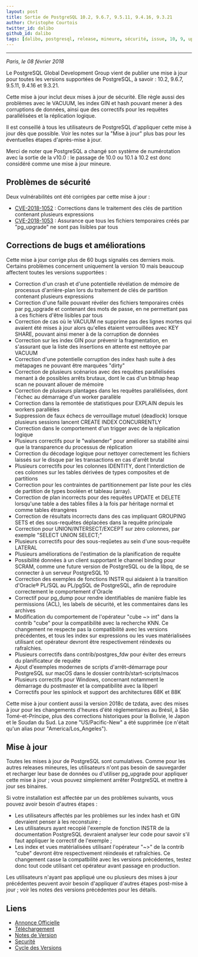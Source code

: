 ```yaml
---
layout: post
title: Sortie de PostgreSQL 10.2, 9.6.7, 9.5.11, 9.4.16, 9.3.21
author: Christophe Courtois
twitter_id: dalibo
github_id: dalibo
tags: [dalibo, postgresql, release, mineure, sécurité, issue, 10, 9, update]
---
```


---

*Paris, le 08 février 2018*

Le PostgreSQL Global Development Group vient de publier une mise à jour pour toutes les versions supportées de PostgreSQL, à savoir : 10.2, 9.6.7, 9.5.11, 9.4.16 et 9.3.21.

<!--MORE-->

Cette mise à jour inclut deux mises à jour de sécurité. Elle règle aussi des problèmes avec le VACUUM, les index GIN et hash pouvant mener à des corruptions de données, ainsi que des correctifs pour les requêtes parallélisées et la réplication logique.

Il est conseillé à tous les utilisateurs de PostgreSQL d'appliquer cette mise à jour dès que possible. Voir les notes sur la "Mise à jour" plus bas pour les éventuelles étapes d'après-mise à jour.

Merci de noter que PostgreSQL a changé son système de numérotation avec la sortie de la v10.0 : le passage de 10.0 ou 10.1 à 10.2 est donc considéré comme une mise à jour mineure.

## Problèmes de sécurité

Deux vulnérabilités ont été corrigées par cette mise à jour :

* [CVE-2018-1052](https://access.redhat.com/security/cve/CVE-2018-1052) : Corrections dans le traitement des clés de partition contenant plusieurs expressions
* [CVE-2018-1053](https://access.redhat.com/security/cve/CVE-2018-1053) : Assurance que tous les fichiers temporaires créés par "pg_upgrade" ne sont pas lisibles par tous

## Corrections de bugs et améliorations

Cette mise à jour corrige plus de 60 bugs signalés ces derniers mois. Certains problèmes concernent uniquement la version 10 mais beaucoup affectent toutes les versions supportées :

* Correction d'un crash et d'une potentielle révélation de mémoire de processus d'arrière-plan lors du traitement de clés de partition contenant plusieurs expressions
* Correction d'une faille pouvant révéler des fichiers temporaires créés par pg_upgrade et contenant des mots de passe, en ne permettant pas à ces fichiers d'être lisibles par tous
* Correction de cas où le VACUUM ne supprime pas des lignes mortes qui avaient été mises à jour alors qu'elles étaient verrouillées avec KEY SHARE, pouvant ainsi mener à de la corruption de données
* Correction sur les index GIN pour prévenir la fragmentation, en s'assurant que la liste des insertions en attente est nettoyée par VACUUM
* Correction d'une potentielle corruption des index hash suite à des métapages ne pouvant être marquées "dirty"
* Correction de plusieurs scénarios avec des requêtes parallélisées menant à de possibles arrêts brutaux, dont le cas d'un bitmap heap scan ne pouvant allouer de mémoire
* Correction de plusieurs plantages dans les requêtes parallélisées, dont l'échec au démarrage d'un worker parallèle
* Correction dans la remontée de statistiques pour EXPLAIN depuis les workers parallèles
* Suppression de faux échecs de verrouillage mutuel (deadlock) lorsque plusieurs sessions lancent CREATE INDEX CONCURRENTLY
* Correction dans le comportement d'un trigger avec de la réplication logique
* Plusieurs correctifs pour le "walsender" pour améliorer sa stabilité ainsi que la transparence du processus de réplication
* Correction du décodage logique pour nettoyer correctement les fichiers laissés sur le disque par les transactions en cas d'arrêt brutal
* Plusieurs correctifs pour les colonnes IDENTITY, dont l'interdiction de ces colonnes sur les tables dérivées de types composites et de partitions
* Correction pour les contraintes de partitionnement par liste pour les clés de partition de types booléen et tableau (array).
* Correction de plan incorrects pour des requêtes UPDATE et DELETE lorsqu'une table a des tables filles à la
fois par héritage normal et comme tables étrangères
* Correction de résultats incorrects dans des cas impliquant GROUPING SETS et des sous-requêtes déplacées dans la requête principale 
* Correction pour UNION/INTERSECT/EXCEPT sur zéro colonnes, par exemple "SELECT UNION SELECT;"
* Plusieurs correctifs pour des sous-reqûetes au sein d'une sous-requête LATERAL
* Plusieurs améliorations de l'estimation de la planification de requête
* Possibilité données à un client supportant le channel binding pour SCRAM, comme une future version de PostgreSQL ou de la libpq, de se connecter à un serveur PostgreSQL 10
* Correction des exemples de fonctions INSTR qui aidaient à la transition d'Oracle® PL/SQL au PL/pgSQL de PostgreSQL, afin de reproduire correctement le comportement d'Oracle
* Correctif pour pg_dump pour rendre identifiables de manière fiable les permissions (ACL), les labels de sécurité, et les commentaires dans les archives
* Modification du comportement de l'opérateur "cube ~> int" dans la contrib "cube" pour la compatibilité avec la recherche KNN. Ce changement ne respecte pas la compatibilité avec les versions précédentes, et tous les index sur expressions ou les vues matérialisées utilisant cet opérateur devront être respectivement réindexés ou rafraîchies.
* Plusieurs correctifs dans contrib/postgres_fdw pour éviter des erreurs du planificateur de requête
* Ajout d'exemples modernes de scripts d'arrêt-démarrage pour PostgreSQL sur macOS dans le dossier
contrib/start-scripts/macos
* Plusieurs correctifs pour Windows, concernant notamment le démarrage du postmaster et la compatibilité avec la libperl
* Correctifs pour les spinlock et support des architectures 68K et 88K

Cette mise à jour contient aussi la version 2018c de tzdata, avec des mises à jour pour les changements d'heures d'été réglementaires au Brésil, à São Tomé-et-Príncipe, plus des corrections historiques pour la Bolivie, le Japon et le Soudan du Sud. La zone "US/Pacific-New" a été supprimée (ce n'était qu'un alias pour "America/Los_Angeles").

## Mise à jour

Toutes les mises à jour de PostgreSQL sont cumulatives. Comme pour les autres releases mineures, les utilisateurs n'ont pas besoin de sauvegarder et recharger leur base de données ou d'utiliser pg_upgrade pour appliquer cette mise à jour ; vous pouvez simplement arrêter PostgreSQL et mettre à jour ses binaires.

Si votre installation est affectée par un des problèmes suivants, vous pouvez avoir besoin d'autres étapes :

* Les utilisateurs affectés par les problèmes sur les index hash et GIN devraient penser à les reconstuire ;
* Les utilisateurs ayant recopié l'exemple de fonction INSTR de la documentation PostgreSQL devraient analyser leur code pour savoir s'il faut appliquer le correctif de l'exemple ;
* Les index et vues matérialisées utilisant l'opérateur "~>" de la contrib "cube" devront être respectivement réindexés et rafraîchies. Ce changement casse la compatbilité avec les versions précédentes, testez donc tout code utilisant cet opérateur avant passage en production.


Les utilisateurs n'ayant pas appliqué une ou plusieurs des mises à jour précédentes peuvent avoir besoin d'appliquer d'autres étapes post-mise à jour ; voir les notes des versions précédentes pour les détails.



## Liens

* [Annonce Officielle](https://www.postgresql.org/about/news/1829/)
* [Téléchargement](https://www.postgresql.org/download)
* [Notes de Version](https://www.postgresql.org/docs/current/static/release.html)
* [Securité](https://www.postgresql.org/support/security/)
* [Cycle des Versions](https://www.postgresql.org/support/versioning/)
